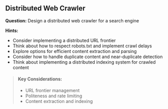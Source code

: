 
## Distributed Web Crawler

**Question:** Design a distributed web crawler for a search engine

**Hints:**
- Consider implementing a distributed URL frontier
- Think about how to respect robots.txt and implement crawl delays
- Explore options for efficient content extraction and parsing
- Consider how to handle duplicate content and near-duplicate detection
- Think about implementing a distributed indexing system for crawled content

> #### Key Considerations:
> - URL frontier management
> - Politeness and rate limiting
> - Content extraction and indexing
